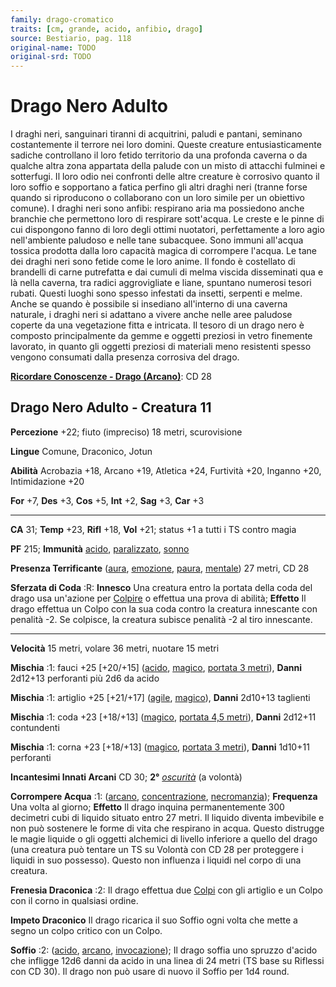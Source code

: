```yaml
---
family: drago-cromatico
traits: [cm, grande, acido, anfibio, drago]
source: Bestiario, pag. 118
original-name: TODO
original-srd: TODO
---
```


# Drago Nero Adulto

I draghi neri, sanguinari tiranni di acquitrini, paludi e pantani, seminano
costantemente il terrore nei loro domini. Queste creature entusiasticamente
sadiche controllano il loro fetido territorio da una profonda caverna o da
qualche altra zona appartata della palude con un misto di attacchi fulminei e
sotterfugi. Il loro odio nei confronti delle altre creature è corrosivo quanto
il loro soffio e sopportano a fatica perfino gli altri draghi neri (tranne forse
quando si riproducono o collaborano con un loro simile per un obiettivo comune).
I draghi neri sono anfibi: respirano aria ma possiedono anche branchie che
permettono loro di respirare sott'acqua. Le creste e le pinne di cui dispongono
fanno di loro degli ottimi nuotatori, perfettamente a loro agio nell'ambiente
paludoso e nelle tane subacquee. Sono immuni all'acqua tossica prodotta dalla
loro capacità magica di corrompere l'acqua. Le tane dei draghi neri sono fetide
come le loro anime. Il fondo è costellato di brandelli di carne putrefatta e dai
cumuli di melma viscida disseminati qua e là nella caverna, tra radici
aggrovigliate e liane, spuntano numerosi tesori rubati. Questi luoghi sono
spesso infestati da insetti, serpenti e melme. Anche se quando è possibile si
insediano all'interno di una caverna naturale, i draghi neri si adattano a
vivere anche nelle aree paludose coperte da una vegetazione fitta e intricata.
Il tesoro di un drago nero è composto principalmente da gemme e oggetti preziosi
in vetro finemente lavorato, in quanto gli oggetti preziosi di materiali meno
resistenti spesso vengono consumati dalla presenza corrosiva del drago.

**[Ricordare Conoscenze - Drago (Arcano)](/azioni/abilita/ricordare-conoscenze)**:
CD 28

## Drago Nero Adulto - Creatura 11

**Percezione** +22; fiuto (impreciso) 18 metri, scurovisione

**Lingue** Comune, Draconico, Jotun

**Abilità** Acrobazia +18, Arcano +19, Atletica +24, Furtività +20, Inganno +20,
Intimidazione +20

**For** +7, **Des** +3, **Cos** +5, **Int** +2, **Sag** +3, **Car** +3

---

**CA** 31; **Temp** +23, **Rifl** +18, **Vol** +21; status +1 a tutti i TS
contro magia

**PF** 215; **Immunità** [acido](/tratti/acido),
[paralizzato](/condizioni/paralizzato), [sonno](/tratti/sonno)

**Presenza Terrificante** ([aura](/tratti/aura), [emozione](/tratti/emozione),
[paura](/tratti/paura), [mentale](/tratti/mentale)) 27 metri, CD 28

**Sferzata di Coda** :R: **Innesco** Una creatura entro la portata della coda
del drago usa un'azione per [Colpire](/azioni/colpire) o effettua una prova di
abilità; **Effetto** Il drago effettua un Colpo con la sua coda contro la
creatura innescante con penalità -2. Se colpisce, la creatura subisce penalità
-2 al tiro innescante.

---

**Velocità** 15 metri, volare 36 metri, nuotare 15 metri

**Mischia** :1: fauci +25 \[+20/+15] ([acido](/tratti/acido),
[magico](/tratti/magico), [portata 3 metri](/tratti/portata)), **Danni** 2d12+13
perforanti più 2d6 da acido

**Mischia** :1: artiglio +25 \[+21/+17] ([agile](/tratti/agile),
[magico](/tratti/magico)), **Danni** 2d10+13 taglienti

**Mischia** :1: coda +23 \[+18/+13] ([magico](/tratti/magico),
[portata 4,5 metri](/tratti/portata)), **Danni** 2d12+11 contundenti

**Mischia** :1: corna +23 \[+18/+13] ([magico](/tratti/magico),
[portata 3 metri](/tratti/portata)), **Danni** 1d10+11 perforanti

**Incantesimi Innati Arcani** CD 30; **2°** _[oscurità](/incantesimi/oscurita)_
(a volontà)

**Corrompere Acqua** :1: ([arcano](/tratti/arcano),
[concentrazione](/tratti/concentrazione), [necromanzia](/tratti/necromanzia));
**Frequenza** Una volta al giorno; **Effetto** Il drago inquina permanentemente
300 decimetri cubi di liquido situato entro 27 metri. Il liquido diventa
imbevibile e non può sostenere le forme di vita che respirano in acqua. Questo
distrugge le magie liquide o gli oggetti alchemici di livello inferiore a quello
del drago (una creatura può tentare un TS su Volontà con CD 28 per proteggere i
liquidi in suo possesso). Questo non influenza i liquidi nel corpo di una
creatura.

**Frenesia Draconica** :2: Il drago effettua due [Colpi](/azioni/colpire) con
gli artiglio e un Colpo con il corno in qualsiasi ordine.

**Impeto Draconico** Il drago ricarica il suo Soffio ogni volta che mette a
segno un colpo critico con un Colpo.

**Soffio** :2: ([acido](/tratti/acido), [arcano](/tratti/arcano),
[invocazione](/tratti/invocazione)); Il drago soffia uno spruzzo d'acido che
infligge 12d6 danni da acido in una linea di 24 metri (TS base su Riflessi con
CD 30). Il drago non può usare di nuovo il Soffio per 1d4 round.
